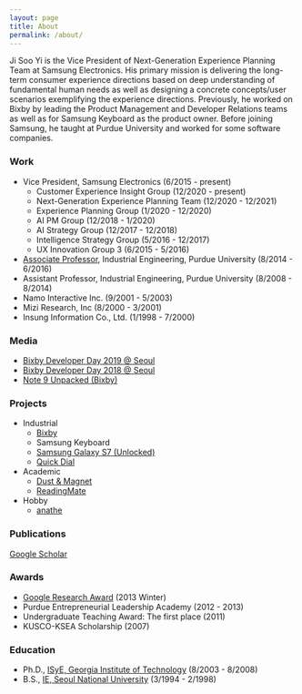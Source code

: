 ```yaml
---
layout: page
title: About
permalink: /about/
---
```


Ji Soo Yi is the Vice President of Next-Generation Experience Planning Team at Samsung Electronics. His primary mission is delivering the long-term consumer experience directions based on deep understanding of fundamental human needs as well as designing a concrete concepts/user scenarios exemplifying the experience directions. Previously, he worked on Bixby by leading the Product Management and Developer Relations teams as well as for Samsung Keyboard as the product owner. Before joining Samsung, he taught at Purdue University and worked for some software companies.

### Work

* Vice President, Samsung Electronics (6/2015 - present)
  - Customer Experience Insight Group (12/2020 - present)
  - Next-Generation Experience Planning Team (12/2020 - 12/2021)
  - Experience Planning Group (1/2020 - 12/2020)
  - AI PM Group (12/2018 - 1/2020)
  - AI Strategy Group (12/2017 - 12/2018)
  - Intelligence Strategy Group (5/2016 - 12/2017)
  - UX Innovation Group 3 (6/2015 - 5/2016)
* [Associate Professor](https://engineering.purdue.edu/IE/news/2015/professor-ji-soo-yi-promoted), Industrial Engineering, Purdue University (8/2014 - 6/2016)
* Assistant Professor, Industrial Engineering, Purdue University (8/2008 - 8/2014)
* Namo Interactive Inc. (9/2001 - 5/2003)
* Mizi Research, Inc (8/2000 - 3/2001)
* Insung Information Co., Ltd. (1/1998 - 7/2000)

### Media

* [Bixby Developer Day 2019 @ Seoul](https://youtu.be/9KemTdFqb_E?t=432)
* [Bixby Developer Day 2018 @ Seoul](https://youtu.be/6q-c1Rc_6eg)
* [Note 9 Unpacked (Bixby)](https://youtu.be/bSbv8PCM0A0?t=4394)

### Projects

* Industrial
  * [Bixby](https://en.wikipedia.org/wiki/Bixby_(virtual_assistant))
  * Samsung Keyboard
  * [Samsung Galaxy S7 (Unlocked)](http://www.androidcentral.com/galaxy-s7-unlocked)
  * [Quick Dial](https://news.samsung.com/global/quick-dial-the-easy-fast-way-to-make-a-phone-call)
* Academic
  * [Dust & Magnet](https://github.com/yijisoo/DnM/)  
  * [ReadingMate](https://www.youtube.com/watch?v=DD8Sge6uSgA)
* Hobby
  * [anathe](http://anathe.herokuapp.com/)

### Publications

  [Google Scholar](https://scholar.google.com/citations?user=LqWIQ8kAAAAJ)

### Awards

* [Google Research Award](https://research.googleblog.com/2013/02/google-research-awards-winter-2013.html) (2013 Winter)
* Purdue Entrepreneurial Leadership Academy (2012 - 2013)
* Undergraduate Teaching Award: The first place (2011)
* KUSCO-KSEA Scholarship (2007)

### Education

* Ph.D., [ISyE, Georgia Institute of Technology](https://www.isye.gatech.edu/) (8/2003 - 8/2008)
* B.S., [IE, Seoul National University](http://ie.snu.ac.kr/) (3/1994 - 2/1998)
